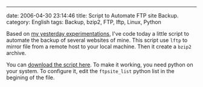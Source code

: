 ---
date: 2006-04-30 23:14:46
title: Script to Automate FTP site Backup.
category: English
tags: Backup, bzip2, FTP, lftp, Linux, Python

Based on [my yesterday experimentations](http://kevin.deldycke.com/2006/04/bad-ftp-mirrors-with-fmirror-or-wget-use-lftp/), I've code today a little script to automate the backup of several websites of mine. This script use `lftp` to mirror file from a remote host to your local machine. Then it create a `bzip2` archive.

You can [download the script here](https://github.com/kdeldycke/scripts/blob/master/website-backup.py). To make it working, you need python on your system. To configure it, edit the `ftpsite_list` python list in the begining of the file.
